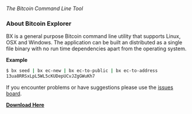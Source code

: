*The Bitcoin Command Line Tool*

### About Bitcoin Explorer

BX is a general purpose Bitcoin command line utility that supports Linux, OSX and Windows. The application can be built an distributed as a single file binary with no run time dependencies apart from the operating system.

**Example**
```sh
$ bx seed | bx ec-new | bx ec-to-public | bx ec-to-address
13ua8RRSxLpL5WL5cKUDepUCvJZgGWuKh7
```
If you encounter problems or have suggestions please use the [issues board](https://github.com/libbitcoin/libbitcoin-explorer/issues).

**[Download Here](Download-BX)**